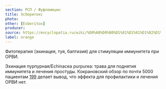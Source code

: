 ```yaml
---
section: РСП / Фуфломицин
title: Эсберитокс
photo:
other: [Esberitox]
producer:
source: https://encyclopatia.ru/wiki/%D0%A0%D0%B0%D1%81%D1%81%D1%82%D1%80%D0%B5%D0%BB%D1%8C%D0%BD%D1%8B%D0%B9_%D1%81%D0%BF%D0%B8%D1%81%D0%BE%D0%BA_%D0%BF%D1%80%D0%B5%D0%BF%D0%B0%D1%80%D0%B0%D1%82%D0%BE%D0%B2
label: orange
---
```


Фитотерапия (эхинацея, туя, баптизия) для стимуляции иммунитета при ОРВИ.

Эхинацея пурпурная/Echinacea purpurea: трава для поднятия иммунитета и лечения простуды. Кокрановский обзор по почти 5000 пациентам [199](http://onlinelibrary.wiley.com/doi/10.1002/14651858.CD000530.pub3/abstract) делает вывод, что эффекта для профилактики и лечения ОРВИ нет.
